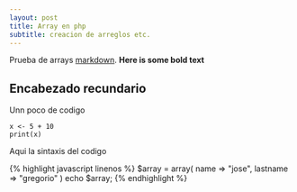```yaml
---
layout: post
title: Array en php
subtitle: creacion de arreglos etc.
---
```


Prueba de arrays [markdown](http://en.wikipedia.org/wiki/Markdown).
**Here is some bold text**

## Encabezado recundario

Unn poco de codigo

~~~
x <- 5 + 10
print(x)
~~~

Aqui la sintaxis del codigo

{% highlight javascript linenos %}
$array = array(
	name => "jose",
	lastname => "gregorio"
)
echo $array;
{% endhighlight %}